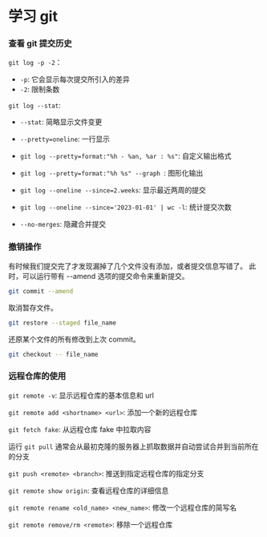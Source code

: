 # 学习 git

### 查看 git 提交历史

`git log -p -2`：

- `-p`: 它会显示每次提交所引入的差异
- `-2`: 限制条数

`git log --stat`:

- `--stat`: 简略显示文件变更

- `--pretty=oneline`: 一行显示

- `git log --pretty=format:"%h - %an, %ar : %s"`: 自定义输出格式

- `git log --pretty=format:"%h %s" --graph `: 图形化输出

- `git log --oneline --since=2.weeks`: 显示最近两周的提交

- `git log --oneline --since='2023-01-01' | wc -l`: 统计提交次数

- `--no-merges`: 隐藏合并提交

### 撤销操作

有时候我们提交完了才发现漏掉了几个文件没有添加，或者提交信息写错了。 此时，可以运行带有 --amend 选项的提交命令来重新提交。

```bash
git commit --amend
```

取消暂存文件。

```bash
git restore --staged file_name
```

还原某个文件的所有修改到上次 commit。

```bash
git checkout -- file_name
```

### 远程仓库的使用

`git remote -v`: 显示远程仓库的基本信息和 url

`git remote add <shortname> <url>`: 添加一个新的远程仓库

`git fetch fake`: 从远程仓库 fake 中拉取内容

运行 `git pull` 通常会从最初克隆的服务器上抓取数据并自动尝试合并到当前所在的分支

`git push <remote> <branch>`: 推送到指定远程仓库的指定分支

`git remote show origin`: 查看远程仓库的详细信息

`git remote rename <old_name> <new_name>`: 修改一个远程仓库的简写名

`git remote remove/rm <remote>`: 移除一个远程仓库
